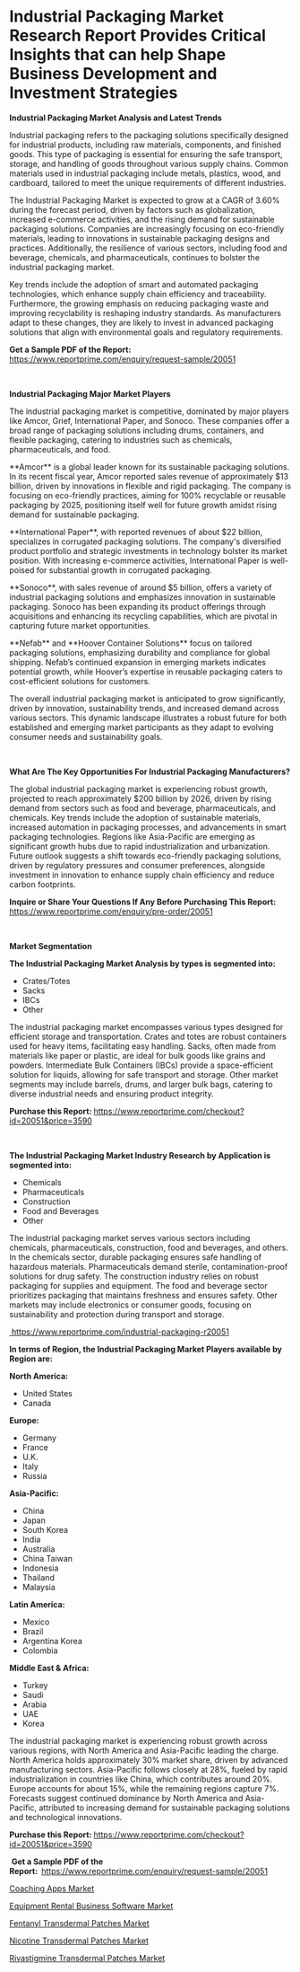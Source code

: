 <p><h1>Industrial Packaging Market Research Report Provides Critical Insights that can help Shape Business Development and Investment Strategies</h1></p><p><strong>Industrial Packaging Market Analysis and Latest Trends</strong></p>
<p><p>Industrial packaging refers to the packaging solutions specifically designed for industrial products, including raw materials, components, and finished goods. This type of packaging is essential for ensuring the safe transport, storage, and handling of goods throughout various supply chains. Common materials used in industrial packaging include metals, plastics, wood, and cardboard, tailored to meet the unique requirements of different industries.</p><p>The Industrial Packaging Market is expected to grow at a CAGR of 3.60% during the forecast period, driven by factors such as globalization, increased e-commerce activities, and the rising demand for sustainable packaging solutions. Companies are increasingly focusing on eco-friendly materials, leading to innovations in sustainable packaging designs and practices. Additionally, the resilience of various sectors, including food and beverage, chemicals, and pharmaceuticals, continues to bolster the industrial packaging market. </p><p>Key trends include the adoption of smart and automated packaging technologies, which enhance supply chain efficiency and traceability. Furthermore, the growing emphasis on reducing packaging waste and improving recyclability is reshaping industry standards. As manufacturers adapt to these changes, they are likely to invest in advanced packaging solutions that align with environmental goals and regulatory requirements.</p></p>
<p><strong>Get a Sample PDF of the Report:&nbsp;</strong> <a href="https://www.reportprime.com/enquiry/request-sample/20051?utm_campaign=1110&utm_medium=2&utm_source=Github&utm_content=ia&utm_term=23112024&utm_id=industrial-packaging">https://www.reportprime.com/enquiry/request-sample/20051</a></p>
<p>&nbsp;</p>
<p><strong>Industrial Packaging Major Market Players</strong></p>
<p><p>The industrial packaging market is competitive, dominated by major players like Amcor, Grief, International Paper, and Sonoco. These companies offer a broad range of packaging solutions including drums, containers, and flexible packaging, catering to industries such as chemicals, pharmaceuticals, and food.</p><p>**Amcor** is a global leader known for its sustainable packaging solutions. In its recent fiscal year, Amcor reported sales revenue of approximately $13 billion, driven by innovations in flexible and rigid packaging. The company is focusing on eco-friendly practices, aiming for 100% recyclable or reusable packaging by 2025, positioning itself well for future growth amidst rising demand for sustainable packaging.</p><p>**International Paper**, with reported revenues of about $22 billion, specializes in corrugated packaging solutions. The company's diversified product portfolio and strategic investments in technology bolster its market position. With increasing e-commerce activities, International Paper is well-poised for substantial growth in corrugated packaging.</p><p>**Sonoco**, with sales revenue of around $5 billion, offers a variety of industrial packaging solutions and emphasizes innovation in sustainable packaging. Sonoco has been expanding its product offerings through acquisitions and enhancing its recycling capabilities, which are pivotal in capturing future market opportunities.</p><p>**Nefab** and **Hoover Container Solutions** focus on tailored packaging solutions, emphasizing durability and compliance for global shipping. Nefab’s continued expansion in emerging markets indicates potential growth, while Hoover’s expertise in reusable packaging caters to cost-efficient solutions for customers.</p><p>The overall industrial packaging market is anticipated to grow significantly, driven by innovation, sustainability trends, and increased demand across various sectors. This dynamic landscape illustrates a robust future for both established and emerging market participants as they adapt to evolving consumer needs and sustainability goals.</p></p>
<p>&nbsp;</p>
<p><strong>What Are The Key Opportunities For Industrial Packaging Manufacturers?</strong></p>
<p><p>The global industrial packaging market is experiencing robust growth, projected to reach approximately $200 billion by 2026, driven by rising demand from sectors such as food and beverage, pharmaceuticals, and chemicals. Key trends include the adoption of sustainable materials, increased automation in packaging processes, and advancements in smart packaging technologies. Regions like Asia-Pacific are emerging as significant growth hubs due to rapid industrialization and urbanization. Future outlook suggests a shift towards eco-friendly packaging solutions, driven by regulatory pressures and consumer preferences, alongside investment in innovation to enhance supply chain efficiency and reduce carbon footprints.</p></p>
<p><strong>Inquire or Share Your Questions If Any Before Purchasing This Report:</strong> <a href="https://www.reportprime.com/enquiry/pre-order/20051?utm_campaign=1110&utm_medium=2&utm_source=Github&utm_content=ia&utm_term=23112024&utm_id=industrial-packaging">https://www.reportprime.com/enquiry/pre-order/20051</a></p>
<p>&nbsp;</p>
<p><strong>Market Segmentation</strong></p>
<p><strong>The Industrial Packaging Market Analysis by types is segmented into:</strong></p>
<p><ul><li>Crates/Totes</li><li>Sacks</li><li>IBCs</li><li>Other</li></ul></p>
<p><p>The industrial packaging market encompasses various types designed for efficient storage and transportation. Crates and totes are robust containers used for heavy items, facilitating easy handling. Sacks, often made from materials like paper or plastic, are ideal for bulk goods like grains and powders. Intermediate Bulk Containers (IBCs) provide a space-efficient solution for liquids, allowing for safe transport and storage. Other market segments may include barrels, drums, and larger bulk bags, catering to diverse industrial needs and ensuring product integrity.</p></p>
<p><strong>Purchase this Report:&nbsp;</strong><a href="https://www.reportprime.com/checkout?id=20051&price=3590&utm_campaign=1110&utm_medium=2&utm_source=Github&utm_content=ia&utm_term=23112024&utm_id=industrial-packaging">https://www.reportprime.com/checkout?id=20051&price=3590</a></p>
<p>&nbsp;</p>
<p><strong>The Industrial Packaging Market Industry Research by Application is segmented into:</strong></p>
<p><ul><li>Chemicals</li><li>Pharmaceuticals</li><li>Construction</li><li>Food and Beverages</li><li>Other</li></ul></p>
<p><p>The industrial packaging market serves various sectors including chemicals, pharmaceuticals, construction, food and beverages, and others. In the chemicals sector, durable packaging ensures safe handling of hazardous materials. Pharmaceuticals demand sterile, contamination-proof solutions for drug safety. The construction industry relies on robust packaging for supplies and equipment. The food and beverage sector prioritizes packaging that maintains freshness and ensures safety. Other markets may include electronics or consumer goods, focusing on sustainability and protection during transport and storage.</p></p>
<p><a href="https://www.reportprime.com/industrial-packaging-r20051?utm_campaign=1110&utm_medium=2&utm_source=Github&utm_content=ia&utm_term=23112024&utm_id=industrial-packaging">&nbsp;https://www.reportprime.com/industrial-packaging-r20051</a></p>
<p><strong>In terms of Region, the Industrial Packaging Market Players available by Region are:</strong></p>
<p>
    <p> <strong> North America: </strong>
        <ul>
            <li>United States</li>
            <li>Canada</li>
        </ul>
        </p> 
    <p> <strong> Europe: </strong>
        <ul>
            <li>Germany</li>
            <li>France</li>
            <li>U.K.</li>
            <li>Italy</li>
            <li>Russia</li>
        </ul>
        </p> 
    <p> <strong> Asia-Pacific: </strong>
        <ul>
            <li>China</li>
            <li>Japan</li>
            <li>South Korea</li>
            <li>India</li>
            <li>Australia</li>
            <li>China Taiwan</li>
            <li>Indonesia</li>
            <li>Thailand</li>
            <li>Malaysia</li>
        </ul>
        </p> 
    <p> <strong> Latin America: </strong>
        <ul>
            <li>Mexico</li>
            <li>Brazil</li>
            <li>Argentina Korea</li>
            <li>Colombia</li>
        </ul>
        </p> 
    <p> <strong> Middle East & Africa: </strong>
        <ul>
            <li>Turkey</li>
            <li>Saudi</li>
            <li>Arabia</li>
            <li>UAE</li>
            <li>Korea</li>
        </ul>
    </p>
    </p>
<p><p>The industrial packaging market is experiencing robust growth across various regions, with North America and Asia-Pacific leading the charge. North America holds approximately 30% market share, driven by advanced manufacturing sectors. Asia-Pacific follows closely at 28%, fueled by rapid industrialization in countries like China, which contributes around 20%. Europe accounts for about 15%, while the remaining regions capture 7%. Forecasts suggest continued dominance by North America and Asia-Pacific, attributed to increasing demand for sustainable packaging solutions and technological innovations.</p></p>
<p><strong>Purchase this Report: </strong><a href="https://www.reportprime.com/checkout?id=20051&price=3590&utm_campaign=1110&utm_medium=2&utm_source=Github&utm_content=ia&utm_term=23112024&utm_id=industrial-packaging">https://www.reportprime.com/checkout?id=20051&price=3590</a></p>
<p>&nbsp;<strong>Get a Sample PDF of the Report:&nbsp;&nbsp;</strong><a href="https://www.reportprime.com/enquiry/request-sample/20051?utm_campaign=1110&utm_medium=2&utm_source=Github&utm_content=ia&utm_term=23112024&utm_id=industrial-packaging">https://www.reportprime.com/enquiry/request-sample/20051</a></p>
<p><strong></strong></p>
<p><p><a href="https://issuu.com/reportprime-2/docs/coaching-apps-market-size-2030.pptx_56a8cad58a11b4?utm_campaign=1110&utm_medium=2&utm_source=Github&utm_content=ia&utm_term=23112024&utm_id=industrial-packaging">Coaching Apps Market</a></p><p><a href="https://issuu.com/reportprime-2/docs/equipment-rental-business-software-_099e4eeda6229a?utm_campaign=1110&utm_medium=2&utm_source=Github&utm_content=ia&utm_term=23112024&utm_id=industrial-packaging">Equipment Rental Business Software Market</a></p><p><a href="https://www.linkedin.com/pulse/comprehensive-analysis-fentanyl-transdermal-patches-marketpresented-w0zue?utm_campaign=1110&utm_medium=2&utm_source=Github&utm_content=ia&utm_term=23112024&utm_id=industrial-packaging">Fentanyl Transdermal Patches Market</a></p><p><a href="https://www.linkedin.com/pulse/research-report-analysis-nicotine-transdermal-patches-market-l9bxf?utm_campaign=1110&utm_medium=2&utm_source=Github&utm_content=ia&utm_term=23112024&utm_id=industrial-packaging">Nicotine Transdermal Patches Market</a></p><p><a href="https://www.linkedin.com/pulse/rivastigmine-transdermal-patches-market-expected-grow-impressive-3lxif?utm_campaign=1110&utm_medium=2&utm_source=Github&utm_content=ia&utm_term=23112024&utm_id=industrial-packaging">Rivastigmine Transdermal Patches Market</a></p></p>